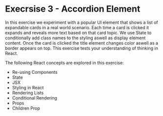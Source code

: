 # Execrsise 3 - Accordion Element

In this exercise we experiment with a popular UI element that shows a list of expandable cards in a real world scenario.
Each time a card is clicked it expands and reveals more text based on that card topic.
We use State to conditionally add class names to the styling aswell as display element content.
Once the card is clicked the title element changes color aswell as a border appears on top.
This exercise tests your understanding of thinking in React.

The following React concepts are explored in this exercise:

- Re-using Components
- State
- JSX
- Styling in React
- Rendering Lists 
- Conditional Rendering
- Props
- Children Prop
